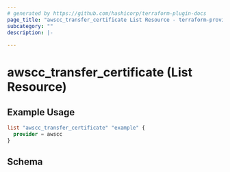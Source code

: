 ```yaml
---
# generated by https://github.com/hashicorp/terraform-plugin-docs
page_title: "awscc_transfer_certificate List Resource - terraform-provider-awscc"
subcategory: ""
description: |-
  
---
```


# awscc_transfer_certificate (List Resource)



## Example Usage

```terraform
list "awscc_transfer_certificate" "example" {
  provider = awscc
}
```

<!-- schema generated by tfplugindocs -->
## Schema
